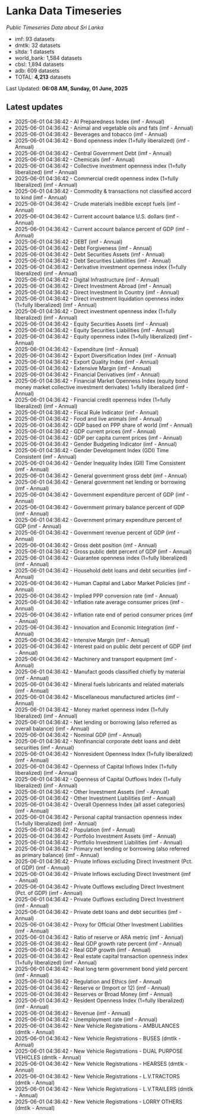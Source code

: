 # Lanka Data Timeseries
*Public Timeseries Data about Sri Lanka*

* imf: 93 datasets
* dmtlk: 32 datasets
* sltda: 1 datasets
* world_bank: 1,584 datasets
* cbsl: 1,894 datasets
* adb: 609 datasets
* TOTAL: **4,213** datasets

Last Updated: **06:08 AM, Sunday, 01 June, 2025**

## Latest updates

* 2025-06-01 04:36:42 - AI Preparedness Index (imf - Annual)
* 2025-06-01 04:36:42 - Animal and vegetable oils and fats (imf - Annual)
* 2025-06-01 04:36:42 - Beverages and tobacco (imf - Annual)
* 2025-06-01 04:36:42 - Bond openness index (1=fully liberalized) (imf - Annual)
* 2025-06-01 04:36:42 - Central Government Debt (imf - Annual)
* 2025-06-01 04:36:42 - Chemicals (imf - Annual)
* 2025-06-01 04:36:42 - Collective investment openness index (1=fully liberalized) (imf - Annual)
* 2025-06-01 04:36:42 - Commercial credit openness index (1=fully liberalized) (imf - Annual)
* 2025-06-01 04:36:42 - Commodity & transactions not classified accord to kind (imf - Annual)
* 2025-06-01 04:36:42 - Crude materials inedible except fuels (imf - Annual)
* 2025-06-01 04:36:42 - Current account balance U.S. dollars (imf - Annual)
* 2025-06-01 04:36:42 - Current account balance percent of GDP (imf - Annual)
* 2025-06-01 04:36:42 - DEBT (imf - Annual)
* 2025-06-01 04:36:42 - Debt Forgiveness (imf - Annual)
* 2025-06-01 04:36:42 - Debt Securities Assets (imf - Annual)
* 2025-06-01 04:36:42 - Debt Securities Liabilities (imf - Annual)
* 2025-06-01 04:36:42 - Derivative investment openness index (1=fully liberalized) (imf - Annual)
* 2025-06-01 04:36:42 - Digital Infrastructure (imf - Annual)
* 2025-06-01 04:36:42 - Direct Investment Abroad (imf - Annual)
* 2025-06-01 04:36:42 - Direct Investment In Country (imf - Annual)
* 2025-06-01 04:36:42 - Direct investment liquidation openness index (1=fully liberalized) (imf - Annual)
* 2025-06-01 04:36:42 - Direct investment openness index (1=fully liberalized) (imf - Annual)
* 2025-06-01 04:36:42 - Equity Securities Assets (imf - Annual)
* 2025-06-01 04:36:42 - Equity Securities Liabilities (imf - Annual)
* 2025-06-01 04:36:42 - Equity openness index (1=fully liberalized) (imf - Annual)
* 2025-06-01 04:36:42 - Expenditure (imf - Annual)
* 2025-06-01 04:36:42 - Export Diversification Index (imf - Annual)
* 2025-06-01 04:36:42 - Export Quality Index (imf - Annual)
* 2025-06-01 04:36:42 - Extensive Margin (imf - Annual)
* 2025-06-01 04:36:42 - Financial Derivatives (imf - Annual)
* 2025-06-01 04:36:42 - Financial Market Openness Index (equity bond money market collective investment derivates) 1=fully liberalized (imf - Annual)
* 2025-06-01 04:36:42 - Financial credit openness index (1=fully liberalized) (imf - Annual)
* 2025-06-01 04:36:42 - Fiscal Rule Indicator (imf - Annual)
* 2025-06-01 04:36:42 - Food and live animals (imf - Annual)
* 2025-06-01 04:36:42 - GDP based on PPP share of world (imf - Annual)
* 2025-06-01 04:36:42 - GDP current prices (imf - Annual)
* 2025-06-01 04:36:42 - GDP per capita current prices (imf - Annual)
* 2025-06-01 04:36:42 - Gender Budgeting Indicator (imf - Annual)
* 2025-06-01 04:36:42 - Gender Development Index (GDI) Time Consistent (imf - Annual)
* 2025-06-01 04:36:42 - Gender Inequality Index (GII) Time Consistent (imf - Annual)
* 2025-06-01 04:36:42 - General government gross debt (imf - Annual)
* 2025-06-01 04:36:42 - General government net lending or borrowing (imf - Annual)
* 2025-06-01 04:36:42 - Government expenditure percent of GDP (imf - Annual)
* 2025-06-01 04:36:42 - Government primary balance percent of GDP (imf - Annual)
* 2025-06-01 04:36:42 - Government primary expenditure percent of GDP (imf - Annual)
* 2025-06-01 04:36:42 - Government revenue percent of GDP (imf - Annual)
* 2025-06-01 04:36:42 - Gross debt position (imf - Annual)
* 2025-06-01 04:36:42 - Gross public debt percent of GDP (imf - Annual)
* 2025-06-01 04:36:42 - Guarantee openness index (1=fully liberalized) (imf - Annual)
* 2025-06-01 04:36:42 - Household debt loans and debt securities (imf - Annual)
* 2025-06-01 04:36:42 - Human Capital and Labor Market Policies (imf - Annual)
* 2025-06-01 04:36:42 - Implied PPP conversion rate (imf - Annual)
* 2025-06-01 04:36:42 - Inflation rate average consumer prices (imf - Annual)
* 2025-06-01 04:36:42 - Inflation rate end of period consumer prices (imf - Annual)
* 2025-06-01 04:36:42 - Innovation and Economic Integration (imf - Annual)
* 2025-06-01 04:36:42 - Intensive Margin (imf - Annual)
* 2025-06-01 04:36:42 - Interest paid on public debt percent of GDP (imf - Annual)
* 2025-06-01 04:36:42 - Machinery and transport equipment (imf - Annual)
* 2025-06-01 04:36:42 - Manufact goods classified chiefly by material (imf - Annual)
* 2025-06-01 04:36:42 - Mineral fuels lubricants and related materials (imf - Annual)
* 2025-06-01 04:36:42 - Miscellaneous manufactured articles (imf - Annual)
* 2025-06-01 04:36:42 - Money market openness index (1=fully liberalized) (imf - Annual)
* 2025-06-01 04:36:42 - Net lending or borrowing (also referred as overall balance) (imf - Annual)
* 2025-06-01 04:36:42 - Nominal GDP (imf - Annual)
* 2025-06-01 04:36:42 - Nonfinancial corporate debt loans and debt securities (imf - Annual)
* 2025-06-01 04:36:42 - Nonresident Openness Index (1=fully liberalized) (imf - Annual)
* 2025-06-01 04:36:42 - Openness of Capital Inflows Index (1=fully liberalized) (imf - Annual)
* 2025-06-01 04:36:42 - Openness of Capital Outflows Index (1=fully liberalized) (imf - Annual)
* 2025-06-01 04:36:42 - Other Investment Assets (imf - Annual)
* 2025-06-01 04:36:42 - Other Investment Liabilities (imf - Annual)
* 2025-06-01 04:36:42 - Overall Openness Index (all asset categories) (imf - Annual)
* 2025-06-01 04:36:42 - Personal capital transaction openness index (1=fully liberalized) (imf - Annual)
* 2025-06-01 04:36:42 - Population (imf - Annual)
* 2025-06-01 04:36:42 - Portfolio Investment Assets (imf - Annual)
* 2025-06-01 04:36:42 - Portfolio Investment Liabilities (imf - Annual)
* 2025-06-01 04:36:42 - Primary net lending or borrowing (also referred as primary balance) (imf - Annual)
* 2025-06-01 04:36:42 - Private Inflows excluding Direct Investment (Pct. of GDP) (imf - Annual)
* 2025-06-01 04:36:42 - Private Inflows excluding Direct Investment (imf - Annual)
* 2025-06-01 04:36:42 - Private Outflows excluding Direct Investment (Pct. of GDP) (imf - Annual)
* 2025-06-01 04:36:42 - Private Outflows excluding Direct Investment (imf - Annual)
* 2025-06-01 04:36:42 - Private debt loans and debt securities (imf - Annual)
* 2025-06-01 04:36:42 - Proxy for Official Other Investment Liabilities (imf - Annual)
* 2025-06-01 04:36:42 - Ratio of reserve or ARA metric (imf - Annual)
* 2025-06-01 04:36:42 - Real GDP growth rate percent (imf - Annual)
* 2025-06-01 04:36:42 - Real GDP growth (imf - Annual)
* 2025-06-01 04:36:42 - Real estate capital transaction openness index (1=fully liberalized) (imf - Annual)
* 2025-06-01 04:36:42 - Real long term government bond yield percent (imf - Annual)
* 2025-06-01 04:36:42 - Regulation and Ethics (imf - Annual)
* 2025-06-01 04:36:42 - Reserve or (Import or 12) (imf - Annual)
* 2025-06-01 04:36:42 - Reserves or Broad Money (imf - Annual)
* 2025-06-01 04:36:42 - Resident Openness Index (1=fully liberalized) (imf - Annual)
* 2025-06-01 04:36:42 - Revenue (imf - Annual)
* 2025-06-01 04:36:42 - Unemployment rate (imf - Annual)
* 2025-06-01 04:36:42 - New Vehicle Registrations - AMBULANCES (dmtlk - Annual)
* 2025-06-01 04:36:42 - New Vehicle Registrations - BUSES (dmtlk - Annual)
* 2025-06-01 04:36:42 - New Vehicle Registrations - DUAL PURPOSE VEHICLES (dmtlk - Annual)
* 2025-06-01 04:36:42 - New Vehicle Registrations - HEARSES (dmtlk - Annual)
* 2025-06-01 04:36:42 - New Vehicle Registrations - L.V.TRACTORS (dmtlk - Annual)
* 2025-06-01 04:36:42 - New Vehicle Registrations - L.V.TRAILERS (dmtlk - Annual)
* 2025-06-01 04:36:42 - New Vehicle Registrations - LORRY OTHERS (dmtlk - Annual)